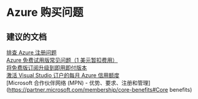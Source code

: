 <properties
    pageTitle="Azure 购买问题"
    description="Azure 购买问题"
    service="azure-subscription-management"
    resource="subscription-management"
    authors="aashu"
    displayOrder=""
    selfHelpType="generic"
    supportTopicIds="32454924"
    resourceTags=""
    productPesIds="15660"
    cloudEnvironments="public"
/>


# <a name="issues-with-an-azure-purchase"></a>Azure 购买问题

## <a name="recommended-documents"></a>**建议的文档**

[排查 Azure 注册问题](https://azure.microsoft.com/documentation/articles/billing-troubleshoot-azure-sign-up-issues/)<br>
[Azure 免费试用版常见问题（1 美元暂扣费用）](https://azure.microsoft.com/pricing/free-trial-faq/)<br>
[将免费版订阅升级到即用即付版本](https://azure.microsoft.com/documentation/articles/billing-upgrade-azure-subscription/)<br>
[激活 Visual Studio 订户的每月 Azure 信用额度](https://azure.microsoft.com/pricing/member-offers/msdn-benefits/)<br>
[Microsoft 合作伙伴网络 (MPN) - 优势、要求、注册和管理](https://partner.microsoft.com/membership/core-benefits#Core benefits)<br>


<!--HONumber=Dec16_HO4-->


